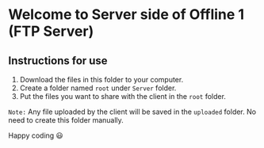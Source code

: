 # Welcome to Server side of Offline 1 (FTP Server)
## Instructions for use
1. Download the files in this folder to your computer.
2. Create a folder named `root` under `Server` folder. 
3. Put the files you want to share with the client in the `root` folder.

`Note:` Any file uploaded by the client will be saved in the `uploaded` folder. No need to create this folder manually.

Happy coding 😃